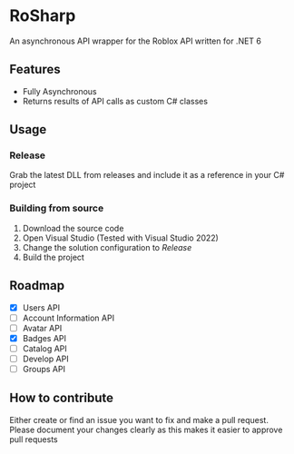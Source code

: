# RoSharp
An asynchronous API wrapper for the Roblox API written for .NET 6

## Features
- Fully Asynchronous
- Returns results of API calls as custom C# classes

## Usage
### Release

Grab the latest DLL from releases and include it as a reference in your C# project

### Building from source
1. Download the source code
2. Open Visual Studio (Tested with Visual Studio 2022)
3. Change the solution configuration to *Release*
4. Build the project

## Roadmap
- [x] Users API
- [ ] Account Information API
- [ ] Avatar API
- [x] Badges API
- [ ] Catalog API
- [ ] Develop API
- [ ] Groups API

## How to contribute

Either create or find an issue you want to fix and make a pull request. Please document your changes clearly as this makes it easier to approve pull requests


